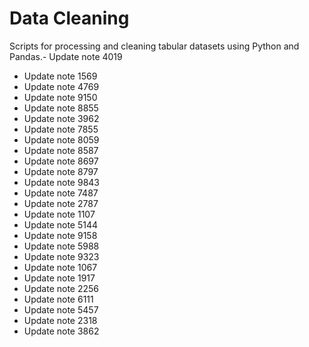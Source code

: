 # Data Cleaning

Scripts for processing and cleaning tabular datasets using Python and Pandas.- Update note 4019
- Update note 1569
- Update note 4769
- Update note 9150
- Update note 8855
- Update note 3962
- Update note 7855
- Update note 8059
- Update note 8587
- Update note 8697
- Update note 8797
- Update note 9843
- Update note 7487
- Update note 2787
- Update note 1107
- Update note 5144
- Update note 9158
- Update note 5988
- Update note 9323
- Update note 1067
- Update note 1917
- Update note 2256
- Update note 6111
- Update note 5457
- Update note 2318
- Update note 3862
